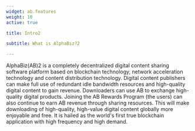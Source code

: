 ```yaml
---
widget: ab.features
weight: 10
active: true

title: Intro2

subtitle: What is AlphaBiz?2

---
```

AlphaBiz(AB)2 is a completely decentralized digital content sharing software platform based on blockchain technology, network acceleration technology and content distribution technology. Digital content publishers can make full use of redundant idle bandwidth resources and high-quality digital content to gain revenue. Downloaders can use AB to exchange high-quality digital products. Joining the AB Rewards Program (the users) can also continue to earn AB revenue through sharing resources. This will make downloading of high-quality, high-value digital content globally more enjoyable and free. It is hailed as the world's first true blockchain application with high frequency and high demand.
